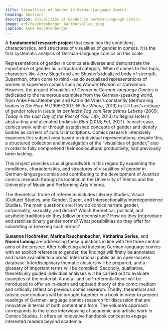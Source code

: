 ```yaml
---
title: Visualities of Gender in German-Language Comics.
heading: Abstract
description: Visualities of Gender in German-Language Comics.
image: art/feuchtenberger_karlmarxallee.jpeg
caption: Anke Feuchtenberger
---
```


A **fundamental research project** that examines the conditions, characteristics, and structures of visualities of gender in comics. It is the first systematic analysis of German-language comics on this scale.

<!--more-->

Representations of gender in comics are diverse and demonstrate the importance of gender as a structural category. When it comes to this topic, characters like Jerry Siegel and Joe Shuster’s idealized body of strength, _Superman_, often come to mind--as do sexualized representations of women in superhero comics such as _Wonder Woman_ or _Catwoman_. However, the project _Visualities of Gender in German-language Comics_ is dedicated to the numerous examples from the German-speaking world, from Anke Feuchtenberger and Katrin de Vries’s constantly (de)forming bodies in _Die Hure H_ (1996–2007; _W the Whore_, 2013) to Ulli Lust’s critique of gender roles in _Heute ist der letzte Tag vom Rest deines Lebens_ (2009; _Today is the Last Day of the Rest of Your Life_, 2013) to Regina Hofer’s abstracting and alienated bodies in _Blad_ (2018; _Fat_, 2021). In each case, comics work with or through established concepts of gender and identify bodies as carriers of cultural inscriptions. Comics research intensively examines this subject area based on individual representations; despite this, a structured collection and investigation of the “visualities of gender,” also in order to fully comprehend their sociocultural productivity, had previously been lacking.

This project provides crucial groundwork in this regard by examining the conditions, characteristics, and structures of visualities of gender in German-language comics and contributing to the development of Austrian comics research through its location at the University of Vienna and the University of Music and Performing Arts Vienna. 

The theoretical frame of reference includes Literary Studies, Visual (Culture) Studies, and Gender, Queer, and Intersectionality/Interdependence Studies. The main questions are: How do comics narrate gender, corporeality, sexuality, and desire? Which theoretical, political, and aesthetic traditions do they follow or deconstruct? How do they (re)produce and stabilize binary gender norms? What possibilities do they offer for subverting or breaking such norms?

**Susanne Hochreiter**, **Marina Rauchenbacher**, **Katharina Serles**, and **Naomi Lobnig** are addressing these questions in line with the three central aims of the project: After collecting and indexing German-language comics with an explicit reference to gender, the findings will firstly be annotated and made available to a broad, international public as an open-access database. Interdisciplinary thematic clusters will be prepared, and a glossary of important terms will be compiled. Secondly, qualitative, theoretically guided individual analyses will be carried out to evaluate examples of the material. A meta- and self-referential level will be introduced to offer an in-depth and updated theory of the comic medium and critically reflect on previous comic research. Thirdly, theoretical and artistic contributions will be brought together in a book in order to present readings of German-language comics research for discussion that are innovative in terms of both content and form. The volume’s approach corresponds to the close interweaving of academic and artistic work in Comics Studies. It offers an innovative handbook concept to engage interested readers beyond academia.
